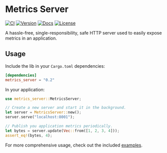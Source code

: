 # Metrics Server
[![CI](https://github.com/loshz/metrics_server/actions/workflows/ci.yml/badge.svg)](https://github.com/loshz/metrics_server/actions/workflows/ci.yml)
[![Version](https://img.shields.io/crates/v/metrics_server.svg)](https://crates.io/crates/metrics_server)
[![Docs](https://docs.rs/metrics_server/badge.svg)](https://docs.rs/metrics_server)
[![License](https://img.shields.io/badge/license-MIT-blue.svg)](https://github.com/loshz/metrics_server/blob/main/LICENSE)

A hassle-free, single-responsibility, safe HTTP server used to easily expose metrics in an application.

## Usage

Include the lib in your `Cargo.toml` dependencies:
```toml
[dependencies]
metrics_server = "0.2"
```

In your application:
```rust
use metrics_server::MetricsServer;

// Create a new server and start it in the background.
let server = MetricsServer::new();
server.serve("localhost:8001");

// Publish you application metrics periodically.
let bytes = server.update(Vec::from([1, 2, 3, 4]));
assert_eq!(bytes, 4);
```

For more comprehensive usage, check out the included [examples](./examples).

